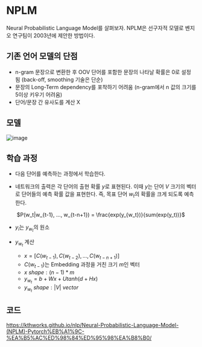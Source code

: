 # NPLM

Neural Probabilistic Language Model를 살펴보자. NPLM은 선구자적 모델로 벤지오 연구팀이 2003년에 제안한 방법이다. 

## 기존 언어 모델의 단점

- n-gram 문장으로 변환한 후 OOV 단어를 포함한 문장의 나타날 확률은 0로 설정 됨 (back-off, smoothing 기술은 단순)
- 문장의 Long-Term dependency를 포착하기 어려움 (n-gram에서 n 값의 크기를 5이상 키우기 어려움)
- 단어/문장 간 유사도를 계산 X

## 모델
![image](https://user-images.githubusercontent.com/75521926/177001101-39148dcd-3fb5-4ebf-9007-ee2f420ab07c.png)

## 학습 과정
- 다음 단어를 예측하는 과정에서 학습한다.

- 네트워크의 출력은 각 단어의 출현 확률 $y$로 표현된다. 이때 $y$는 단어 $V$ 크기의 벡터로 단어들의 예측 확률 값을 표현한다. 즉, 목표 단어 $w_t$의 확률을 크게 되도록 예측한다.

  ​																$P(w_t|w_{t-1}, ..., w_{t-n+1}) = \frac{exp(y_{w_t})}{sum(exp(y_t))}$

- $y_i$는 $y_{w_t}$의 원소

- $y_{w_t}$ 계산

  - $x = [C(w_{t-1}), C(w_{t-2}), ..., C(w_{t-n+1})]$
  - $C(w_{t-1})$는 Embedding 과정을 거친 크기 $m$인 벡터
  - $x \ shape: (n-1) * m$
  - $y_{w_t} = b + Wx + Utanh(d + Hx)$
  - $y_{w_t} \ shape: |V| \ vector$


## 코드
https://kthworks.github.io/nlp/Neural-Probabilistic-Language-Model-(NPLM)-Pytorch%EB%A1%9C-%EA%B5%AC%ED%98%84%ED%95%98%EA%B8%B0/
